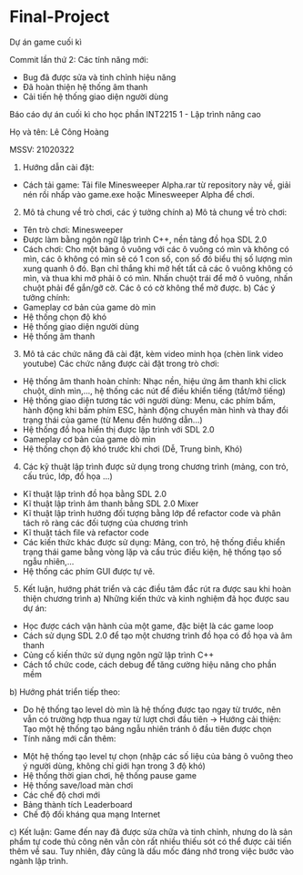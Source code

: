 # Final-Project
Dự án game cuối kì

Commit lần thứ 2:
Các tính năng mới: 
- Bug đã được sửa và tinh chỉnh hiệu năng
- Đã hoàn thiện hệ thống âm thanh
- Cải tiến hệ thống giao diện người dùng

Báo cáo dự án cuối kì cho học phần INT2215 1 - Lập trình nâng cao

Họ và tên: Lê Công Hoàng

MSSV: 21020322
1. Hướng dẫn cài đặt:
- Cách tải game: Tải file Minesweeper Alpha.rar từ repository này về, giải nén rồi nhấp vào game.exe hoặc Minesweeper Alpha để chơi.
2. Mô tả chung về trò chơi, các ý tưởng chính
a) Mô tả chung về trò chơi:
+ Tên trò chơi: Minesweeper
+ Được làm bằng ngôn ngữ lập trình C++, nền tảng đồ họa SDL 2.0
+ Cách chơi: Cho một bảng ô vuông với các ô vuông có mìn và không có mìn, các ô không có mìn sẽ có 1 con số, con số đó biểu thị số lượng mìn xung quanh ô đó. Bạn chỉ thắng khi mở hết tất cả các ô vuông không có mìn, và thua khi mở phải ô có mìn. Nhấn chuột trái để mở ô vuông, nhấn chuột phải để gắn/gỡ cờ. Các ô có cờ không thể mở được.
b) Các ý tưởng chính:
+ Gameplay cơ bản của game dò mìn
+ Hệ thống chọn độ khó
+ Hệ thống giao diện người dùng
+ Hệ thống âm thanh
3. Mô tả các chức năng đã cài đặt, kèm video minh họa (chèn link video youtube)
 Các chức năng được cài đặt trong trò chơi:
+ Hệ thống âm thanh hoàn chỉnh: Nhạc nền, hiệu ứng âm thanh khi click chuột, dính mìn,..., hệ thống các nút để điều khiển tiếng (tắt/mở tiếng)
+ Hệ thống giao diện tương tác với người dùng: Menu, các phím bấm, hành động khi bấm phím ESC, hành động chuyển màn hình và thay đổi trạng thái của game (từ Menu đến hướng dẫn...)
+ Hệ thống đồ họa hiển thị được lập trình với SDL 2.0
+ Gameplay cơ bản của game dò mìn
+ Hệ thống chọn độ khó trước khi chơi (Dễ, Trung bình, Khó)
4. Các kỹ thuật lập trình được sử dụng trong chương trình (mảng, con trỏ, cấu trúc, lớp, đồ họa ...)
+ Kĩ thuật lập trình đồ họa bằng SDL 2.0
+ Kĩ thuật lập trình âm thanh bằng SDL 2.0 Mixer
+ Kĩ thuật lập trình hướng đối tượng bằng lớp để refactor code và phân tách rõ ràng các đối tượng của chương trình
+ Kĩ thuật tách file và refactor code
+ Các kiến thức khác được sử dụng: Mảng, con trỏ, hệ thống điều khiển trạng thái game bằng vòng lặp và cấu trúc điều kiện, hệ thống tạo số ngẫu nhiên,...
+ Hệ thống các phím GUI được tự vẽ.
5. Kết luận, hướng phát triển và các điều tâm đắc rút ra được sau khi hoàn thiện chương trình
a) Những kiến thức và kinh nghiệm đã học được sau dự án:
+ Học được cách vận hành của một game, đặc biệt là các game loop
+ Cách sử dụng SDL 2.0 để tạo một chương trình đồ họa có đồ họa và âm thanh
+ Củng cố kiến thức sử dụng ngôn ngữ lập trình C++
+ Cách tổ chức code, cách debug để tăng cường hiệu năng cho phần mềm

b) Hướng phát triển tiếp theo:
+ Do hệ thống tạo level dò mìn là hệ thống được tạo ngay từ trước, nên vẫn có trường hợp thua ngay từ lượt chơi đầu tiên
-> Hướng cải thiện: Tạo một hệ thống tạo bảng ngẫu nhiên tránh ô đầu tiên được chọn
+ Tính năng mới cần thêm:
* Một hệ thống tạo level tự chọn (nhập các số liệu của bảng ô vuông theo ý người dùng, không chỉ giới hạn trong 3 độ khó)
* Hệ thống thời gian chơi, hệ thống pause game
* Hệ thống save/load màn chơi
* Các chế độ chơi mới
* Bảng thành tích Leaderboard
* Chế độ đối kháng qua mạng Internet

c) Kết luận: Game đến nay đã được sửa chữa và tinh chỉnh, nhưng do là sản phẩm tự code thủ công nên vẫn còn rất nhiều thiếu sót có thể được cải tiến thêm về sau. Tuy nhiên, đây cũng là dấu mốc đáng nhớ trong việc bước vào ngành lập trình.
